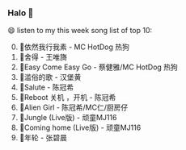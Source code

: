 

### Halo 👋

😄 listen to my this week song list of top 10:

0. 🌈依然我行我素 - MC HotDog 热狗
1. 🌈舍得 - 王唯旖
2. 🌈Easy Come Easy Go - 蔡健雅/MC HotDog 热狗
3. 🌈滥俗的歌 - 汉堡黄
4. 🌈Salute - 陈冠希
5. 🌈Reboot 关机 ，开机 - 陈冠希
6. 🌈Alien Girl - 陈冠希/MC仁/厨房仔
7. 🌈Jungle (Live版) - 顽童MJ116
8. 🌈Coming home (Live版) - 顽童MJ116
9. 🌈年轮 - 张碧晨

